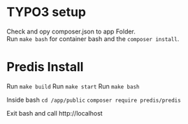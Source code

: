# TYPO3 setup
Check and opy composer.json to app Folder.  
Run `make bash` for container bash and the `composer install`.  

# Predis Install
Run  `make build`
Run  `make start`
Run  `make bash`

Inside bash  `cd /app/public`
             `composer require predis/predis`  

Exit bash and call http://localhost
